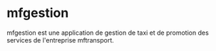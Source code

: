 # mfgestion
mfgestion est une application de gestion de taxi et de promotion des services de l'entreprise mftransport. 
